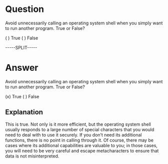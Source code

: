 # Question

Avoid unnecessarily calling an operating system shell when you simply want to run another program. True or False?

( ) True
( ) False

-----SPLIT-----

# Answer

Avoid unnecessarily calling an operating system shell when you simply want to run another program. True or False?

(x) True
( ) False

## Explanation

This is true. Not only is it more efficient, but the operating system shell usually responds to a large number of special characters that you would need to deal with to use it securely. If you don’t need its additional functions, there is no point in calling through it. Of course, there may be cases where its additional capabilities are valuable to you; in those cases, you will need to be very careful and escape metacharacters to ensure that data is not misinterpreted.

